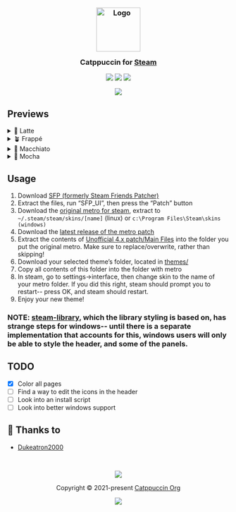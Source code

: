 

<h3 align="center">
	<img src="https://raw.githubusercontent.com/catppuccin/catppuccin/main/assets/logos/exports/1544x1544_circle.png" width="100" alt="Logo"/><br/>
	<img src="https://raw.githubusercontent.com/catppuccin/catppuccin/main/assets/misc/transparent.png" height="30" width="0px"/>
	Catppuccin for <a href="https://store.steampowered.com/">Steam</a>
	<img src="https://raw.githubusercontent.com/catppuccin/catppuccin/main/assets/misc/transparent.png" height="30" width="0px"/>
</h3>

<p align="center">
    <a href="https://github.com/catppuccin/steam/stargazers"><img src="https://img.shields.io/github/stars/catppuccin/steam?colorA=363a4f&colorB=b7bdf8&style=for-the-badge"></a>
    <a href="https://github.com/catppuccin/steam/issues"><img src="https://img.shields.io/github/issues/catppuccin/steam?colorA=363a4f&colorB=f5a97f&style=for-the-badge"></a>
    <a href="https://github.com/catppuccin/steam/contributors"><img src="https://img.shields.io/github/contributors/catppuccin/steam?colorA=363a4f&colorB=a6da95&style=for-the-badge"></a>
</p>

<p align="center">
	<img src="https://raw.githubusercontent.com/Dukeatron/steam/main/assets/ss.png"/>
</p>

## Previews

<details>
<summary>🌻 Latte</summary>
<img src="https://raw.githubusercontent.com/catppuccin/steam/main/assets/latte.png"/>
</details>
<details>
<summary>🪴 Frappé</summary>
<img src="https://raw.githubusercontent.com/catppuccin/steam/main/assets/frappe.png"/>
</details>
<details>
<summary>🌺 Macchiato</summary>
<img src="https://raw.githubusercontent.com/catppuccin/steam/main/assets/macchiato.png"/>
</details>
<details>
<summary>🌿 Mocha</summary>
<img src="https://raw.githubusercontent.com/catppuccin/steam/main/assets/mocha.png"/>
</details>

## Usage

1.  Download [SFP (formerly Steam Friends Patcher)](https://github.com/PhantomGamers/SFP/releases/latest)
2.  Extract the files, run “SFP_UI”, then press the “Patch” button
3.  Download the [original metro for steam](https://github.com/minischetti/metro-for-steam/releases/tag/v4.4), extract to `~/.steam/steam/skins/[name]` (linux) or `c:\Program Files\Steam\skins (windows)`
4.  Download the [latest release of the metro patch](https://github.com/redsigma/UPMetroSkin/tags)
5.  Extract the contents of [Unofficial 4.x patch/Main Files](https://github.com/redsigma/UPMetroSkin/tree/master/Unofficial%204.x%20Patch/Main%20Files%20[Install%20First]) into the folder you put the original metro. Make sure to replace/overwrite, rather than skipping!
6.  Download your selected theme’s folder, located in [themes/](https://github.com/catppuccin/steam/blob/main/themes)
7.  Copy all contents of this folder into the folder with metro
8.  In steam, go to settings->interface, then change skin to the name of your metro folder. If you did this right, steam should prompt you to restart-- press OK, and steam should restart.
9.  Enjoy your new theme!
### NOTE: [steam-library](https://github.com/AikoMidori/steam-library), which the library styling is based on, has strange steps for windows-- until there is a separate implementation that accounts for this, windows users will only be able to style the header, and some of the panels.

## TODO

- [x] Color all pages
- [ ] Find a way to edit the icons in the header
- [ ] Look into an install script
- [ ] Look into better windows support
	
## 💝 Thanks to

- [Dukeatron2000](https://github.com/Dukeatron)

&nbsp;

<p align="center">
	<img src="https://raw.githubusercontent.com/catppuccin/catppuccin/main/assets/footers/gray0_ctp_on_line.svg?sanitize=true" />
</p>

<p align="center">
	Copyright &copy; 2021-present <a href="https://github.com/catppuccin" target="_blank">Catppuccin Org</a>
</p>

<p align="center">
	<a href="https://github.com/catppuccin/catppuccin/blob/main/LICENSE"><img src="https://img.shields.io/static/v1.svg?style=for-the-badge&label=License&message=MIT&logoColor=d9e0ee&colorA=363a4f&colorB=b7bdf8"/></a>
</p>
